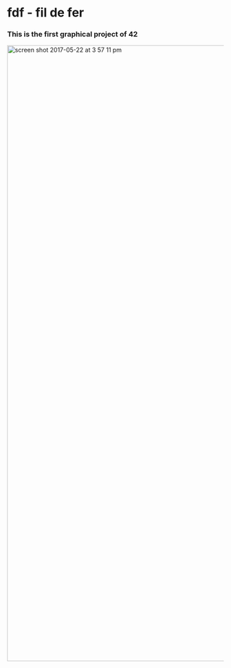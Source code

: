 # fdf - fil de fer
### This is the first graphical project of 42

<img width="1431" alt="screen shot 2017-05-22 at 3 57 11 pm" src="https://cloud.githubusercontent.com/assets/17257576/26331797/b7987448-3f07-11e7-80b4-a158f16860e0.png">


